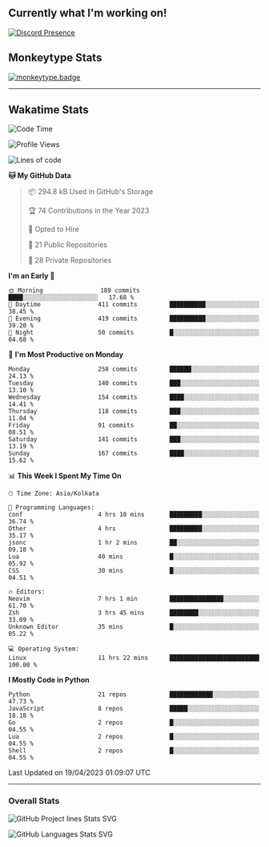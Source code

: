 ## Currently what I'm working on!
[![Discord Presence](https://lanyard.cnrad.dev/api/534981034400284712)](https://discord.com/users/534981034400284712)

## Monkeytype Stats
[![monkeytype.badge]][monkeytype]

---

## Wakatime Stats
<!--START_SECTION:waka-->
![Code Time](http://img.shields.io/badge/Code%20Time-624%20hrs%202%20mins-blue)

![Profile Views](http://img.shields.io/badge/Profile%20Views-5-blue)

![Lines of code](https://img.shields.io/badge/From%20Hello%20World%20I%27ve%20Written-3.4%20million%20lines%20of%20code-blue)

**🐱 My GitHub Data** 

> 📦 294.8 kB Used in GitHub's Storage 
 > 
> 🏆 74 Contributions in the Year 2023
 > 
> 💼 Opted to Hire
 > 
> 📜 21 Public Repositories 
 > 
> 🔑 28 Private Repositories 
 > 
**I'm an Early 🐤** 

```text
🌞 Morning                189 commits         ████░░░░░░░░░░░░░░░░░░░░░   17.68 % 
🌆 Daytime                411 commits         ██████████░░░░░░░░░░░░░░░   38.45 % 
🌃 Evening                419 commits         ██████████░░░░░░░░░░░░░░░   39.20 % 
🌙 Night                  50 commits          █░░░░░░░░░░░░░░░░░░░░░░░░   04.68 % 
```
📅 **I'm Most Productive on Monday** 

```text
Monday                   258 commits         ██████░░░░░░░░░░░░░░░░░░░   24.13 % 
Tuesday                  140 commits         ███░░░░░░░░░░░░░░░░░░░░░░   13.10 % 
Wednesday                154 commits         ████░░░░░░░░░░░░░░░░░░░░░   14.41 % 
Thursday                 118 commits         ███░░░░░░░░░░░░░░░░░░░░░░   11.04 % 
Friday                   91 commits          ██░░░░░░░░░░░░░░░░░░░░░░░   08.51 % 
Saturday                 141 commits         ███░░░░░░░░░░░░░░░░░░░░░░   13.19 % 
Sunday                   167 commits         ████░░░░░░░░░░░░░░░░░░░░░   15.62 % 
```


📊 **This Week I Spent My Time On** 

```text
🕑︎ Time Zone: Asia/Kolkata

💬 Programming Languages: 
conf                     4 hrs 10 mins       █████████░░░░░░░░░░░░░░░░   36.74 % 
Other                    4 hrs               █████████░░░░░░░░░░░░░░░░   35.17 % 
jsonc                    1 hr 2 mins         ██░░░░░░░░░░░░░░░░░░░░░░░   09.18 % 
Lua                      40 mins             █░░░░░░░░░░░░░░░░░░░░░░░░   05.92 % 
CSS                      30 mins             █░░░░░░░░░░░░░░░░░░░░░░░░   04.51 % 

🔥 Editors: 
Neovim                   7 hrs 1 min         ███████████████░░░░░░░░░░   61.70 % 
Zsh                      3 hrs 45 mins       ████████░░░░░░░░░░░░░░░░░   33.09 % 
Unknown Editor           35 mins             █░░░░░░░░░░░░░░░░░░░░░░░░   05.22 % 

💻 Operating System: 
Linux                    11 hrs 22 mins      █████████████████████████   100.00 % 
```

**I Mostly Code in Python** 

```text
Python                   21 repos            ████████████░░░░░░░░░░░░░   47.73 % 
JavaScript               8 repos             █████░░░░░░░░░░░░░░░░░░░░   18.18 % 
Go                       2 repos             █░░░░░░░░░░░░░░░░░░░░░░░░   04.55 % 
Lua                      2 repos             █░░░░░░░░░░░░░░░░░░░░░░░░   04.55 % 
Shell                    2 repos             █░░░░░░░░░░░░░░░░░░░░░░░░   04.55 % 
```




 Last Updated on 19/04/2023 01:09:07 UTC
<!--END_SECTION:waka-->
---

### Overall Stats


![GitHub Project lines Stats SVG](https://api.githubtrends.io/user/svg/Dhanus3133/repos?time_range=one_year&include_private=True&loc_metric=changed&group=private&theme=dark)

![GitHub Languages Stats SVG](https://api.githubtrends.io/user/svg/Dhanus3133/langs?time_range=one_year&include_private=True&loc_metric=changed&compact=True&theme=dark)


[monkeytype.badge]: https://img.shields.io/endpoint?style=for-the-badge&url=https%3A%2F%2Fmonkeytype-badge-vhd5lan7mmhz.runkit.sh%3Fmessage%3D126wpm%26label%3Dmonkeytype%26logoVariant%3Done
[monkeytype]: https://monkeytype.com/profile/dhanus
